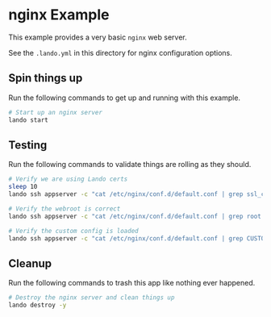 nginx Example
=============

This example provides a very basic `nginx` web server.

See the `.lando.yml` in this directory for nginx configuration options.

Spin things up
--------------

Run the following commands to get up and running with this example.

```bash
# Start up an nginx server
lando start
```

Testing
-------

Run the following commands to validate things are rolling as they should.

```bash
# Verify we are using Lando certs
sleep 10
lando ssh appserver -c "cat /etc/nginx/conf.d/default.conf | grep ssl_certificate | grep /certs/cert.pem"

# Verify the webroot is correct
lando ssh appserver -c "cat /etc/nginx/conf.d/default.conf | grep root | grep /app/www"

# Verify the custom config is loaded
lando ssh appserver -c "cat /etc/nginx/conf.d/default.conf | grep CUSTOMTHINGGOTLODADED"
```

Cleanup
-------

Run the following commands to trash this app like nothing ever happened.

```bash
# Destroy the nginx server and clean things up
lando destroy -y
```
